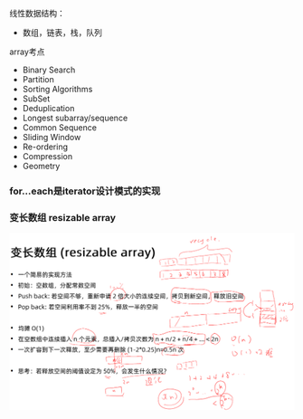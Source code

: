 线性数据结构：

- 数组，链表，栈，队列

array考点

* Binary‌ ‌Search‌ ‌
* Partition‌ ‌
* Sorting‌ ‌Algorithms‌ ‌
* SubSet‌
* Deduplication‌ ‌
* Longest‌ ‌subarray/sequence‌ ‌
* Common‌ ‌Sequence‌ ‌
* Sliding‌ ‌Window‌ ‌
* Re-ordering‌ ‌
* Compression‌ ‌
* Geometry‌ ‌ ‌

### for...each是iterator设计模式的实现

### 变长数组 resizable array

![alt txt](https://raw.githubusercontent.com/corykingsf/hack-system-design-pixel/main/imgSnipaste_2021-06-22_19-03-12.png)
